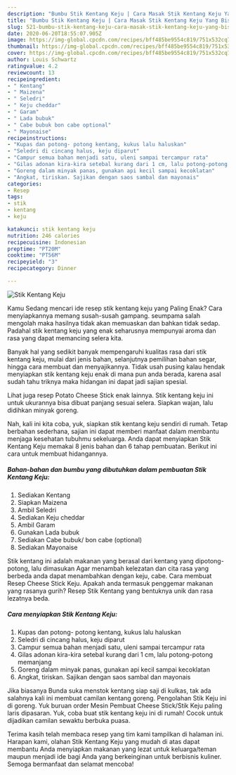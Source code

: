 ```yaml
---
description: "Bumbu Stik Kentang Keju | Cara Masak Stik Kentang Keju Yang Bisa Manjain Lidah"
title: "Bumbu Stik Kentang Keju | Cara Masak Stik Kentang Keju Yang Bisa Manjain Lidah"
slug: 521-bumbu-stik-kentang-keju-cara-masak-stik-kentang-keju-yang-bisa-manjain-lidah
date: 2020-06-20T18:55:07.905Z
image: https://img-global.cpcdn.com/recipes/bff485be9554c819/751x532cq70/stik-kentang-keju-foto-resep-utama.jpg
thumbnail: https://img-global.cpcdn.com/recipes/bff485be9554c819/751x532cq70/stik-kentang-keju-foto-resep-utama.jpg
cover: https://img-global.cpcdn.com/recipes/bff485be9554c819/751x532cq70/stik-kentang-keju-foto-resep-utama.jpg
author: Louis Schwartz
ratingvalue: 4.2
reviewcount: 13
recipeingredient:
- " Kentang"
- " Maizena"
- " Seledri"
- " Keju cheddar"
- " Garam"
- " Lada bubuk"
- " Cabe bubuk bon cabe optional"
- " Mayonaise"
recipeinstructions:
- "Kupas dan potong- potong kentang, kukus lalu haluskan"
- "Seledri di cincang halus, keju diparut"
- "Campur semua bahan menjadi satu, uleni sampai tercampur rata"
- "Gilas adonan kira-kira setebal kurang dari 1 cm, lalu potong-potong memanjang"
- "Goreng dalam minyak panas, gunakan api kecil sampai kecoklatan"
- "Angkat, tiriskan. Sajikan dengan saos sambal dan mayonais"
categories:
- Resep
tags:
- stik
- kentang
- keju

katakunci: stik kentang keju 
nutrition: 246 calories
recipecuisine: Indonesian
preptime: "PT20M"
cooktime: "PT56M"
recipeyield: "3"
recipecategory: Dinner

---
```



![Stik Kentang Keju](https://img-global.cpcdn.com/recipes/bff485be9554c819/751x532cq70/stik-kentang-keju-foto-resep-utama.jpg)

Kamu Sedang mencari ide resep stik kentang keju yang Paling Enak? Cara menyiapkannya memang susah-susah gampang. seumpama salah mengolah maka hasilnya tidak akan memuaskan dan bahkan tidak sedap. Padahal stik kentang keju yang enak seharusnya mempunyai aroma dan rasa yang dapat memancing selera kita.

Banyak hal yang sedikit banyak mempengaruhi kualitas rasa dari stik kentang keju, mulai dari jenis bahan, selanjutnya pemilihan bahan segar, hingga cara membuat dan menyajikannya. Tidak usah pusing kalau hendak menyiapkan stik kentang keju enak di mana pun anda berada, karena asal sudah tahu triknya maka hidangan ini dapat jadi sajian spesial.

Lihat juga resep Potato Cheese Stick enak lainnya. Stik kentang keju ini untuk ukurannya bisa dibuat panjang sesuai selera. Siapkan wajan, lalu didihkan minyak goreng.


Nah, kali ini kita coba, yuk, siapkan stik kentang keju sendiri di rumah. Tetap berbahan sederhana, sajian ini dapat memberi manfaat dalam membantu menjaga kesehatan tubuhmu sekeluarga. Anda dapat menyiapkan Stik Kentang Keju memakai 8 jenis bahan dan 6 tahap pembuatan. Berikut ini cara untuk membuat hidangannya.

<!--inarticleads1-->

##### Bahan-bahan dan bumbu yang dibutuhkan dalam pembuatan Stik Kentang Keju:

1. Sediakan  Kentang
1. Siapkan  Maizena
1. Ambil  Seledri
1. Sediakan  Keju cheddar
1. Ambil  Garam
1. Gunakan  Lada bubuk
1. Sediakan  Cabe bubuk/ bon cabe (optional)
1. Sediakan  Mayonaise


Stik kentang ini adalah makanan yang berasal dari kentang yang dipotong-potong, lalu dimasukan Agar menambah kelezatan dan cita rasa yang berbeda anda dapat menambahkan dengan keju, cabe. Cara membuat Resep Cheese Stick Keju. Apakah anda termasuk penggemar makanan yang rasanya gurih? Resep Stik Kentang yang bentuknya unik dan rasa lezatnya beda. 

<!--inarticleads2-->

##### Cara menyiapkan Stik Kentang Keju:

1. Kupas dan potong- potong kentang, kukus lalu haluskan
1. Seledri di cincang halus, keju diparut
1. Campur semua bahan menjadi satu, uleni sampai tercampur rata
1. Gilas adonan kira-kira setebal kurang dari 1 cm, lalu potong-potong memanjang
1. Goreng dalam minyak panas, gunakan api kecil sampai kecoklatan
1. Angkat, tiriskan. Sajikan dengan saos sambal dan mayonais


Jika biasanya Bunda suka menstok kentang siap saji di kulkas, tak ada salahnya kali ini membuat camilan kentang goreng. Pengolahan Stik Keju ini di goreng. Yuk buruan order Mesin Pembuat Cheese Stick/Stik Keju paling laris dipasaran. Yuk, coba buat stik kentang keju ini di rumah! Cocok untuk dijadikan camilan sewaktu berbuka puasa. 

Terima kasih telah membaca resep yang tim kami tampilkan di halaman ini. Harapan kami, olahan Stik Kentang Keju yang mudah di atas dapat membantu Anda menyiapkan makanan yang lezat untuk keluarga/teman maupun menjadi ide bagi Anda yang berkeinginan untuk berbisnis kuliner. Semoga bermanfaat dan selamat mencoba!

